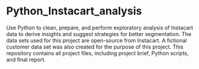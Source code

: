 # Python_Instacart_analysis
Use Python to clean, prepare, and perform exploratory analysis of Instacart data to derive insights and suggest strategies for better segmentation.
The data sets used for this project are open-source from Instacart. A fictional customer data set was also created for the purpose of this project.
This repository contains all project files, including project brief, Python scripts, and final report.
